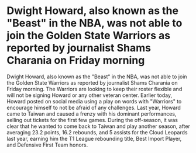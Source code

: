 # Dwight Howard, also known as the "Beast" in the NBA, was not able to join the Golden State Warriors as reported by journalist Shams Charania on Friday morning 
 Dwight Howard, also known as the "Beast" in the NBA, was not able to join the Golden State Warriors as reported by journalist Shams Charania on Friday morning. The Warriors are looking to keep their roster flexible and will not be signing Howard or any other veteran center. Earlier today, Howard posted on social media using a play on words with "Warriors" to encourage himself to not be afraid of any challenges. Last year, Howard came to Taiwan and caused a frenzy with his dominant performances, selling out tickets for the first few games. During the off-season, it was clear that he wanted to come back to Taiwan and play another season, after averaging 23.2 points, 16.2 rebounds, and 5 assists for the Cloud Leopards last year, earning him the T1 League rebounding title, Best Import Player, and Defensive First Team honors.